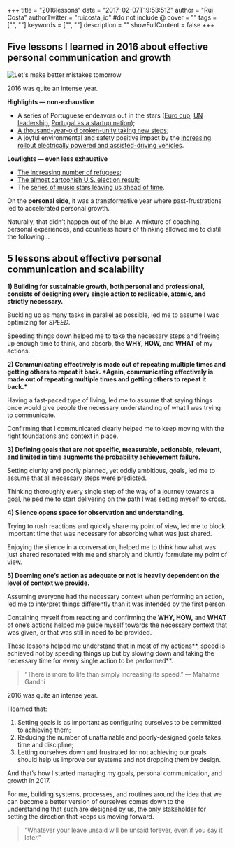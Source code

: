 +++
title = "2016lessons"
date = "2017-02-07T19:53:51Z"
author = "Rui Costa"
authorTwitter = "ruicosta_io" #do not include @
cover = ""
tags = ["", ""]
keywords = ["", ""]
description = ""
showFullContent = false
+++

Five lessons I learned in 2016 about effective personal communication and growth
-------------------------

![Let's make better mistakes tomorrow](/img/2016mistakes.jpeg)

2016 was quite an intense year. 

**Highlights — non-exhaustive**

- A series of Portuguese endeavors out in the stars ([Euro cup](http://www.independent.co.uk/sport/football/international/euro-2016-portugal-commentators-go-crazy-after-eder-goal-wins-euro-2016-against-france-a7131236.html), [UN leadership](https://www.theguardian.com/world/2017/jan/01/will-antonio-guterres-be-the-uns-best-ever-secretary-general), [Portugal as a startup nation](https://www.bloomberg.com/news/articles/2017-02-01/portugal-once-launched-ships-now-it-launches-startups));
- [A thousand-year-old broken-unity taking new steps](http://www.independent.co.uk/news/world/europe/historic-meeting-between-pope-francis-and-russian-orthodox-head-getting-closer-10352898.html);
- A joyful environmental and safety positive impact by the [increasing rollout electrically powered and assisted-driving vehicles](http://www.forbes.com/sites/neilwinton/2017/01/04/pent-up-demand-will-accelerate-electric-car-sales-mckinsey).

**Lowlights — even less exhaustive**

- [The increasing number of refugees](http://www.bbc.com/news/world-europe-34131911);
- [The almost cartoonish U.S. election result](https://www.quora.com/How-did-The-Simpsons-program-predict-Donald-Trumps-presidency-in-the-year-2000?redirected_qid=11161520#!n=12);
- The [series of music stars leaving us ahead of time](http://www.cnn.com/2016/12/26/entertainment/musician-deaths-2016-year-music-died/).


On the **personal side**, it was a transformative year where past-frustrations led to accelerated personal growth.

Naturally, that didn’t happen out of the blue. A mixture of coaching, personal experiences, and countless hours of thinking allowed me to distil the following…

## **5 lessons about effective personal communication and scalability**

**1) Building for sustainable growth, both personal and professional, consists of designing every single action to replicable, atomic, and strictly necessary.**

Buckling up as many tasks in parallel as possible, led me to assume I was optimizing for *SPEED*.

Speeding things down helped me to take the necessary steps and freeing up enough time to think, and absorb, the **WHY, HOW,** and **WHAT** of my actions.


**2) Communicating effectively is made out of repeating multiple times and getting others to repeat it back. \*Again, communicating effectively is made out of repeating multiple times and getting others to repeat it back.\***

Having a fast-paced type of living, led me to assume that saying things once would give people the necessary understanding of what I was trying to communicate.

Confirming that I communicated clearly helped me to keep moving with the right foundations and context in place.

**3) Defining goals that are not specific, measurable, actionable, relevant, and limited in time augments the probability achievement failure.**

Setting clunky and poorly planned, yet oddly ambitious, goals, led me to assume that all necessary steps were predicted.

Thinking thoroughly every single step of the way of a journey towards a goal, helped me to start delivering on the path I was setting myself to cross.



**4) Silence opens space for observation and understanding.**

Trying to rush reactions and quickly share my point of view, led me to block important time that was necessary for absorbing what was just shared.

Enjoying the silence in a conversation, helped me to think how what was just shared resonated with me and sharply and bluntly formulate my point of view.

**5) Deeming one’s action as adequate or not is heavily dependent on the level of context we provide.**

Assuming everyone had the necessary context when performing an action, led me to interpret things differently than it was intended by the first person.

Containing myself from reacting and confirming the **WHY, HOW,** and **WHAT** of one’s actions helped me guide myself towards the necessary context that was given, or that was still in need to be provided.

These lessons helped me understand that in most of my actions**, speed is achieved not by speeding things up but by slowing down and taking the necessary time for every single action to be performed**.

> “There is more to life than simply increasing its speed.”
> ― Mahatma Gandhi

2016 was quite an intense year.

I learned that:

1. Setting goals is as important as configuring ourselves to be committed to achieving them;
2. Reducing the number of unattainable and poorly-designed goals takes time and discipline;
3. Letting ourselves down and frustrated for not achieving our goals should help us improve our systems and not dropping them by design.

And that’s how I started managing my goals, personal communication, and growth in 2017.

For me, building systems, processes, and routines around the idea that we can become a better version of ourselves comes down to the understanding that such are designed by us, the only stakeholder for setting the direction that keeps us moving forward.


> “Whatever your leave unsaid will be unsaid forever, even if you say it later.”